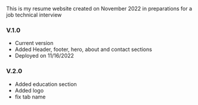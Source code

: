 This is my resume website created on November 2022 in preparations for a job technical interview

### V.1.0
* Current version
* Added Header, footer, hero, about and contact sections 
* Deployed on 11/16/2022

### V.2.0
* Added education section
* Added logo
* fix tab name
